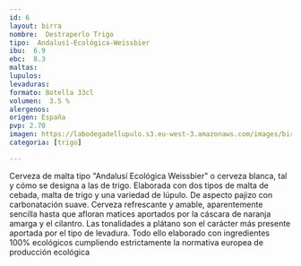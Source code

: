 ```yaml
---
id: 6
layout: birra
nombre:  Destraperlo Trigo
tipo:  Andalusí-Ecológica-Weissbier
ibu:  6.9
ebc:  8.3
maltas: 
lupulos: 
levaduras: 
formato: Botella 33cl
volumen:  3.5 %
alergenos: 
origen: España
pvp: 2.70
imagen: https://labodegadellupulo.s3.eu-west-3.amazonaws.com/images/birras/trigo.jpg
categoria: [trigo]

---
```

Cerveza de malta tipo "Andalusí Ecológica Weissbier" o cerveza blanca, tal y cómo se designa a las de trigo. Elaborada con dos tipos de malta de cebada, malta de trigo y una variedad de lúpulo. De aspecto pajizo con carbonatación suave. Cerveza refrescante y amable, aparentemente sencilla hasta que afloran matices aportados por la cáscara de naranja amarga y el cilantro. Las tonalidades a plátano son el carácter más presente aportada por el tipo de levadura. Todo ello elaborado con ingredientes 100% ecológicos cumpliendo estrictamente la normativa europea de producción ecológica








